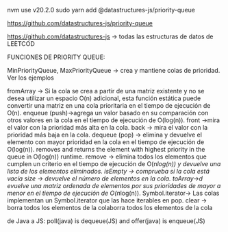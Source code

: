 nvm use v20.2.0 
sudo yarn add  @datastructures-js/priority-queue

https://github.com/datastructures-js/priority-queue

https://github.com/datastructures-js   -> todas las estructuras de datos de   LEETCOD

FUNCIONES DE PRIORITY QUEUE:

MinPriorityQueue, MaxPriorityQueue -> crea y mantiene colas de prioridad. Ver los ejemplos

fromArray -> Si la cola se crea a partir de una matriz existente y no se desea utilizar un espacio O(n) adicional, esta función estática puede convertir una matriz en una cola prioritaria en el tiempo de ejecución de O(n).
enqueue (push)->agrega un valor basado en su comparación con otros valores en la cola en el tiempo de ejecución de O(log(n)).
front ->mira el valor con la prioridad más alta en la cola.
back -> mira el valor con la prioridad más baja en la cola.
dequeue (pop) -> elimina y devuelve el elemento con mayor prioridad en la cola en el tiempo de ejecución de O(log(n)).
removes and returns the element with highest priority in the queue in O(log(n)) runtime.
remove -> elimina todos los elementos que cumplen un criterio en el tiempo de ejecución de O(n*log(n)) y devuelve una lista de los elementos eliminados.
isEmpty -> comprueba si la cola está vacía
size -> devuelve el número de elementos en la cola.
toArray->d evuelve una matriz ordenada de elementos por sus prioridades de mayor a menor en el tiempo de ejecución de O(n*log(n)).
Symbol.iterator-> Las colas implementan un Symbol.iterator que las hace iterables en pop.
clear -> borra todos los elementos de la colaborra todos los elementos de la cola

de Java a JS: poll(java) is dequeue(JS) and  offer(java) is enqueue(JS)